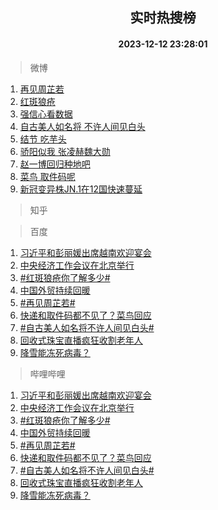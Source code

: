<div align="center"><h2>实时热搜榜</h2><h4>2023-12-12 23:28:01</h4></div>

> 微博  

1. [再见周芷若](https://s.weibo.com/weibo?q=%23%E5%86%8D%E8%A7%81%E5%91%A8%E8%8A%B7%E8%8B%A5%23&t=31&band_rank=1&Refer=top)<br />
2. [红斑狼疮](https://s.weibo.com/weibo?q=%E7%BA%A2%E6%96%91%E7%8B%BC%E7%96%AE&t=31&band_rank=2&Refer=top)<br />
3. [强信心看数据](https://s.weibo.com/weibo?q=%23%E5%BC%BA%E4%BF%A1%E5%BF%83%E7%9C%8B%E6%95%B0%E6%8D%AE%23&t=31&band_rank=3&Refer=top)<br />
4. [自古美人如名将 不许人间见白头](https://s.weibo.com/weibo?q=%E8%87%AA%E5%8F%A4%E7%BE%8E%E4%BA%BA%E5%A6%82%E5%90%8D%E5%B0%86%20%E4%B8%8D%E8%AE%B8%E4%BA%BA%E9%97%B4%E8%A7%81%E7%99%BD%E5%A4%B4&t=31&band_rank=4&Refer=top)<br />
5. [结节 吃芋头](https://s.weibo.com/weibo?q=%E7%BB%93%E8%8A%82%20%E5%90%83%E8%8A%8B%E5%A4%B4&t=31&band_rank=5&Refer=top)<br />
6. [骄阳似我 张凌赫魏大勋](https://s.weibo.com/weibo?q=%E9%AA%84%E9%98%B3%E4%BC%BC%E6%88%91%20%E5%BC%A0%E5%87%8C%E8%B5%AB%E9%AD%8F%E5%A4%A7%E5%8B%8B&t=31&band_rank=6&Refer=top)<br />
7. [赵一博回归种地吧](https://s.weibo.com/weibo?q=%E8%B5%B5%E4%B8%80%E5%8D%9A%E5%9B%9E%E5%BD%92%E7%A7%8D%E5%9C%B0%E5%90%A7&t=31&band_rank=7&Refer=top)<br />
8. [菜鸟 取件码呢](https://s.weibo.com/weibo?q=%E8%8F%9C%E9%B8%9F%20%E5%8F%96%E4%BB%B6%E7%A0%81%E5%91%A2&t=31&band_rank=8&Refer=top)<br />
9. [新冠变异株JN.1在12国快速蔓延](https://s.weibo.com/weibo?q=%23%E6%96%B0%E5%86%A0%E5%8F%98%E5%BC%82%E6%A0%AAJN.1%E5%9C%A812%E5%9B%BD%E5%BF%AB%E9%80%9F%E8%94%93%E5%BB%B6%23&t=31&band_rank=9&Refer=top)<br />

> 知乎  


> 百度  

1. [习近平和彭丽媛出席越南欢迎宴会](https://www.baidu.com/s?wd=%E4%B9%A0%E8%BF%91%E5%B9%B3%E5%92%8C%E5%BD%AD%E4%B8%BD%E5%AA%9B%E5%87%BA%E5%B8%AD%E8%B6%8A%E5%8D%97%E6%AC%A2%E8%BF%8E%E5%AE%B4%E4%BC%9A&sa=fyb_news&rsv_dl=fyb_news)<br />
2. [中央经济工作会议在北京举行](https://www.baidu.com/s?wd=%E4%B8%AD%E5%A4%AE%E7%BB%8F%E6%B5%8E%E5%B7%A5%E4%BD%9C%E4%BC%9A%E8%AE%AE%E5%9C%A8%E5%8C%97%E4%BA%AC%E4%B8%BE%E8%A1%8C&sa=fyb_news&rsv_dl=fyb_news)<br />
3. [#红斑狼疮你了解多少#](https://www.baidu.com/s?wd=%23%E7%BA%A2%E6%96%91%E7%8B%BC%E7%96%AE%E4%BD%A0%E4%BA%86%E8%A7%A3%E5%A4%9A%E5%B0%91%23&sa=fyb_news&rsv_dl=fyb_news)<br />
4. [中国外贸持续回暖](https://www.baidu.com/s?wd=%E4%B8%AD%E5%9B%BD%E5%A4%96%E8%B4%B8%E6%8C%81%E7%BB%AD%E5%9B%9E%E6%9A%96&sa=fyb_news&rsv_dl=fyb_news)<br />
5. [#再见周芷若#](https://www.baidu.com/s?wd=%23%E5%86%8D%E8%A7%81%E5%91%A8%E8%8A%B7%E8%8B%A5%23&sa=fyb_news&rsv_dl=fyb_news)<br />
6. [快递和取件码都不见了？菜鸟回应](https://www.baidu.com/s?wd=%E5%BF%AB%E9%80%92%E5%92%8C%E5%8F%96%E4%BB%B6%E7%A0%81%E9%83%BD%E4%B8%8D%E8%A7%81%E4%BA%86%EF%BC%9F%E8%8F%9C%E9%B8%9F%E5%9B%9E%E5%BA%94&sa=fyb_news&rsv_dl=fyb_news)<br />
7. [#自古美人如名将不许人间见白头#](https://www.baidu.com/s?wd=%23%E8%87%AA%E5%8F%A4%E7%BE%8E%E4%BA%BA%E5%A6%82%E5%90%8D%E5%B0%86%E4%B8%8D%E8%AE%B8%E4%BA%BA%E9%97%B4%E8%A7%81%E7%99%BD%E5%A4%B4%23&sa=fyb_news&rsv_dl=fyb_news)<br />
8. [回收式珠宝直播疯狂收割老年人](https://www.baidu.com/s?wd=%E5%9B%9E%E6%94%B6%E5%BC%8F%E7%8F%A0%E5%AE%9D%E7%9B%B4%E6%92%AD%E7%96%AF%E7%8B%82%E6%94%B6%E5%89%B2%E8%80%81%E5%B9%B4%E4%BA%BA&sa=fyb_news&rsv_dl=fyb_news)<br />
9. [降雪能冻死病毒？](https://www.baidu.com/s?wd=%E9%99%8D%E9%9B%AA%E8%83%BD%E5%86%BB%E6%AD%BB%E7%97%85%E6%AF%92%EF%BC%9F&sa=fyb_news&rsv_dl=fyb_news)<br />

> 哔哩哔哩  

1. [习近平和彭丽媛出席越南欢迎宴会](https://www.baidu.com/s?wd=%E4%B9%A0%E8%BF%91%E5%B9%B3%E5%92%8C%E5%BD%AD%E4%B8%BD%E5%AA%9B%E5%87%BA%E5%B8%AD%E8%B6%8A%E5%8D%97%E6%AC%A2%E8%BF%8E%E5%AE%B4%E4%BC%9A&sa=fyb_news&rsv_dl=fyb_news)<br />
2. [中央经济工作会议在北京举行](https://www.baidu.com/s?wd=%E4%B8%AD%E5%A4%AE%E7%BB%8F%E6%B5%8E%E5%B7%A5%E4%BD%9C%E4%BC%9A%E8%AE%AE%E5%9C%A8%E5%8C%97%E4%BA%AC%E4%B8%BE%E8%A1%8C&sa=fyb_news&rsv_dl=fyb_news)<br />
3. [#红斑狼疮你了解多少#](https://www.baidu.com/s?wd=%23%E7%BA%A2%E6%96%91%E7%8B%BC%E7%96%AE%E4%BD%A0%E4%BA%86%E8%A7%A3%E5%A4%9A%E5%B0%91%23&sa=fyb_news&rsv_dl=fyb_news)<br />
4. [中国外贸持续回暖](https://www.baidu.com/s?wd=%E4%B8%AD%E5%9B%BD%E5%A4%96%E8%B4%B8%E6%8C%81%E7%BB%AD%E5%9B%9E%E6%9A%96&sa=fyb_news&rsv_dl=fyb_news)<br />
5. [#再见周芷若#](https://www.baidu.com/s?wd=%23%E5%86%8D%E8%A7%81%E5%91%A8%E8%8A%B7%E8%8B%A5%23&sa=fyb_news&rsv_dl=fyb_news)<br />
6. [快递和取件码都不见了？菜鸟回应](https://www.baidu.com/s?wd=%E5%BF%AB%E9%80%92%E5%92%8C%E5%8F%96%E4%BB%B6%E7%A0%81%E9%83%BD%E4%B8%8D%E8%A7%81%E4%BA%86%EF%BC%9F%E8%8F%9C%E9%B8%9F%E5%9B%9E%E5%BA%94&sa=fyb_news&rsv_dl=fyb_news)<br />
7. [#自古美人如名将不许人间见白头#](https://www.baidu.com/s?wd=%23%E8%87%AA%E5%8F%A4%E7%BE%8E%E4%BA%BA%E5%A6%82%E5%90%8D%E5%B0%86%E4%B8%8D%E8%AE%B8%E4%BA%BA%E9%97%B4%E8%A7%81%E7%99%BD%E5%A4%B4%23&sa=fyb_news&rsv_dl=fyb_news)<br />
8. [回收式珠宝直播疯狂收割老年人](https://www.baidu.com/s?wd=%E5%9B%9E%E6%94%B6%E5%BC%8F%E7%8F%A0%E5%AE%9D%E7%9B%B4%E6%92%AD%E7%96%AF%E7%8B%82%E6%94%B6%E5%89%B2%E8%80%81%E5%B9%B4%E4%BA%BA&sa=fyb_news&rsv_dl=fyb_news)<br />
9. [降雪能冻死病毒？](https://www.baidu.com/s?wd=%E9%99%8D%E9%9B%AA%E8%83%BD%E5%86%BB%E6%AD%BB%E7%97%85%E6%AF%92%EF%BC%9F&sa=fyb_news&rsv_dl=fyb_news)<br />
